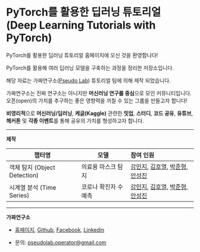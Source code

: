# PyTorch를 활용한 딥러닝 튜토리얼 (Deep Learning Tutorials with PyTorch) 

PyTorch를 활용한 딥러닝 튜토리얼 홈페이지에 오신 것을 환영합니다!

PyTorch를 활용해 여러 딥러닝 모델을 구축하는 과정을 정리한 저장소입니다. 

해당 자료는 가짜연구소([Pseudo Lab](https://pseudo-lab.com/)) 튜토리얼 팀에 의해 제작 되었습니다.

가짜연구소는 진짜 연구소는 아니지만 **머신러닝 연구를 중심**으로 모인 커뮤니티입니다. 오픈(open)의 가치를 추구하는 좋은 영향력을 끼칠 수 있는 그룹을 만들고자 합니다!

**비영리적**으로 **머신러닝/딥러닝**, **케글(Kaggle)** 관련한 **밋업**, **스터디**, **코드 공유**, **유튜브**, **해커톤** 및 **각종 이벤트**를 통해 공유의 가치를 형성하고자 합니다.

---

**제작**

| 챕터명                       | 모델                  | 참여 인원                                                    |
| ---------------------------- | --------------------- | :----------------------------------------------------------- |
| 객체 탐지 (Object Detection) | 의료용 마스크 탐지    | [강민지](https://github.com/mmminji), [김호열](https://github.com/elibooklover), [박준형](https://github.com/oopsys6), [안성진](https://www.linkedin.com/in/sungjin-ahn/) |
| 시계열 분석 (Time Series)    | 코로나 확진자 수 예측 | [강민지](https://github.com/mmminji), [김호열](https://github.com/elibooklover), [박준형](https://github.com/oopsys6), [안성진](https://www.linkedin.com/in/sungjin-ahn/) |



---

**가짜연구소**

- [홈페이지](https://pseudo-lab.com/), [Github](https://github.com/Pseudo-Lab), [Facebook](https://www.facebook.com/groups/pseudolab/), [Linkedin](https://www.linkedin.com/company/pseudolab/?originalSubdomain=kr)

- 문의: [pseudolab.operator@gmail.com](mailto:pseudolab.operator@gmail.com)




